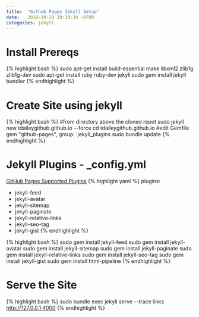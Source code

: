 ```yaml
---
title:  "Github Pages Jekyll Setup"
date:   2018-10-20 20:10:34 -0700
categories: jekyll
---
```

# Install Prereqs
{% highlight bash %}
sudo apt-get install build-essential make libxml2 zlib1g zlib1g-dev
sudo apt-get install ruby ruby-dev jekyll
sudo gem install jekyll bundler
{% endhighlight %}

# Create Site using jekyll
{% highlight bash %}
#from directory above the cloned repot
sudo jekyll new tdaileygithub.github.io --force
cd tdaileygithub.github.io
#edit Gemfile
gem "github-pages", group: :jekyll_plugins
sudo bundle update
{% endhighlight %}

# Jekyll Plugins  - _config.yml
[GitHub Pages Supported Plugins](https://pages.github.com/versions/)
{% highlight yaml %}
plugins:
  - jekyll-feed
  - jekyll-avatar
  - jekyll-sitemap
  - jekyll-paginate
  - jekyll-relative-links
  - jekyll-seo-tag
  - jekyll-gist
{% endhighlight %}

{% highlight bash %}
sudo gem install jekyll-feed
sudo gem install jekyll-avatar
sudo gem install jekyll-sitemap
sudo gem install jekyll-paginate
sudo gem install jekyll-relative-links
sudo gem install jekyll-seo-tag
sudo gem install jekyll-gist
sudo gem install html-pipeline
{% endhighlight %}

# Serve the Site
{% highlight bash %}
sudo bundle exec jekyll serve --trace
links http://127.0.0.1:4000
{% endhighlight %}